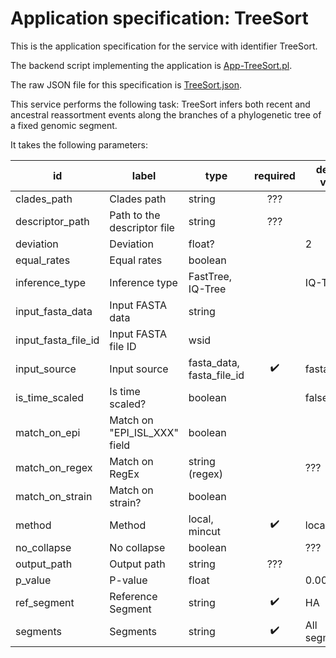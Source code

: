 # Application specification: TreeSort

This is the application specification for the service with identifier TreeSort.

The backend script implementing the application is [App-TreeSort.pl](../service-scripts/App-TreeSort.pl).

The raw JSON file for this specification is [TreeSort.json](TreeSort.json).

This service performs the following task: TreeSort infers both recent and ancestral reassortment events along the branches of a phylogenetic tree of a fixed genomic segment.

It takes the following parameters:

| id | label | type | required | default value |
| -- | ----- | ---- | :------: | ------------  |
| clades_path | Clades path | string | ??? | |
| descriptor_path | Path to the descriptor file | string | ??? | |
| deviation | Deviation | float? | | 2 |
| equal_rates | Equal rates | boolean | | |
| inference_type | Inference type | FastTree, IQ-Tree | | IQ-Tree |
| input_fasta_data | Input FASTA data | string | | |
| input_fasta_file_id | Input FASTA file ID | wsid | | |
| input_source | Input source | fasta_data, fasta_file_id | :heavy_check_mark: | fasta_file_id |
| is_time_scaled | Is time scaled? | boolean | | false |
| match_on_epi  | Match on "EPI_ISL_XXX" field | boolean |  |  |
| match_on_regex | Match on RegEx | string (regex) |  | ??? |
| match_on_strain | Match on strain? | boolean |  | |
| method | Method | local, mincut | :heavy_check_mark: | local |
| no_collapse | No collapse | boolean |  | ??? |
| output_path | Output path | string | ??? | |
| p_value | P-value | float | | 0.001 |
| ref_segment | Reference Segment | string | :heavy_check_mark: | HA |
| segments | Segments | string | :heavy_check_mark: | All segments |






